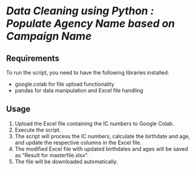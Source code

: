 # ***Data Cleaning using Python : Populate Agency Name based on Campaign Name***


## Requirements
To run the script, you need to have the following libraries installed:

- google.colab for file upload functionality
- pandas for data manipulation and Excel file handling

## Usage
1. Upload the Excel file containing the IC numbers to Google Colab.
2. Execute the script.
3. The script will process the IC numbers, calculate the birthdate and age, and update the respective columns in the Excel file.
4. The modified Excel file with updated birthdates and ages will be saved as "Result for masterfile.xlsx".
5. The file will be downloaded automatically.
